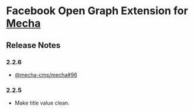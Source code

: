 Facebook Open Graph Extension for [Mecha](https://github.com/mecha-cms/mecha)
=============================================================================

Release Notes
-------------

### 2.2.6

 - [@mecha-cms/mecha#96](https://github.com/mecha-cms/mecha/issues/96)

### 2.2.5

 - Make title value clean.
